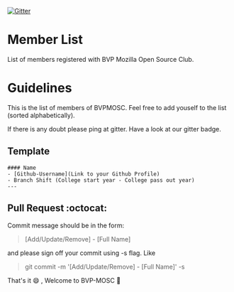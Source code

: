 [![Gitter](https://badges.gitter.im/Join%20Chat.svg)](https://gitter.im/BVPMOSC/community?utm_source=badge&utm_medium=badge&utm_campaign=pr-badge&utm_content=badge)

Member List
===========

List of members registered with BVP Mozilla Open Source Club.

Guidelines
==========

This is the list of members of BVPMOSC.
Feel free to add youself to the list (sorted alphabetically).

If there is any doubt please ping at gitter. Have a look at our gitter badge.

## Template

```
#### Name
- [Github-Username](Link to your Github Profile)
- Branch Shift (College start year - College pass out year)
---
```

## Pull Request :octocat:

Commit message should be in the form:
> [Add/Update/Remove] - [Full Name]

and please sign off your commit using -s flag. Like
> git commit -m '[Add/Update/Remove] - [Full Name]' -s

That's it :smile: , Welcome to BVP-MOSC :tada:
